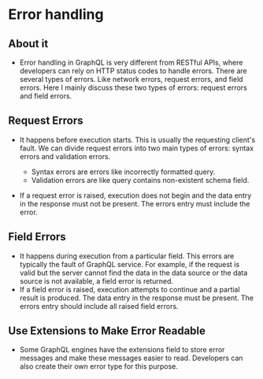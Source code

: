 # Error handling

## About it

- Error handling in GraphQL is very different from RESTful APIs, where developers can rely on HTTP status codes to handle errors. There are several types of errors. Like network errors, request errors, and field errors. Here I mainly discuss these two types of errors: request errors and field errors. 

## Request Errors

- It happens before execution starts. This is usually the requesting client's fault. We can divide request errors into two main types of errors: syntax errors and validation errors.
  - Syntax errors are errors like incorrectly formatted query.
  - Validation errors are like query contains non-existent schema field.

- If a request error is raised, execution does not begin and the data entry in the response must not be present. The errors entry must include the error.

## Field Errors

- It happens during execution from a particular field. This errors are typically the fault of GraphQL service. For example, if the request is valid but the server cannot find the data in the data source or the data source is not available, a field error is returned.
- If a field error is raised, execution attempts to continue and a partial result is produced. The data entry in the response must be present. The errors entry should include all raised field errors.

## Use Extensions to Make Error Readable

- Some GraphQL engines have the extensions field to store error messages and make these messages easier to read. Developers can also create their own error type for this purpose.


